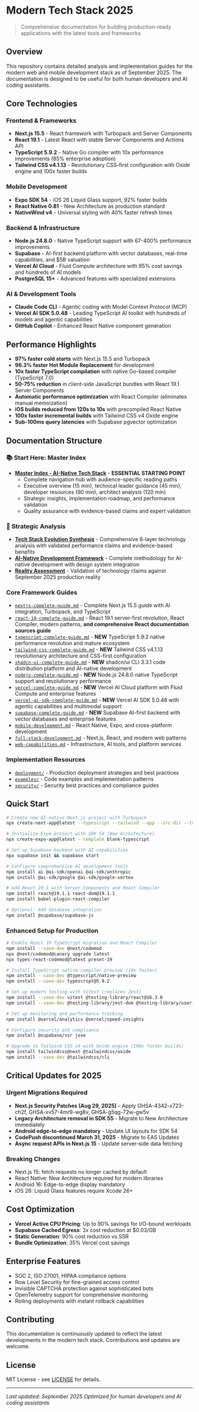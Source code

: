 # Modern Tech Stack 2025

> Comprehensive documentation for building production-ready applications with the latest tools and frameworks

## Overview

This repository contains detailed analysis and implementation guides for the modern web and mobile development stack as of September 2025. The documentation is designed to be useful for both human developers and AI coding assistants.

## Core Technologies

### Frontend & Frameworks
- **Next.js 15.5** - React framework with Turbopack and Server Components
- **React 19.1** - Latest React with stable Server Components and Actions API
- **TypeScript 5.9.2** - Native Go compiler with 10x performance improvements (85% enterprise adoption)
- **Tailwind CSS v4.1.13** - Revolutionary CSS-first configuration with Oxide engine and 100x faster builds

### Mobile Development
- **Expo SDK 54** - iOS 26 Liquid Glass support, 92% faster builds
- **React Native 0.81** - New Architecture as production standard
- **NativeWind v4** - Universal styling with 40% faster refresh times

### Backend & Infrastructure
- **Node.js 24.8.0** - Native TypeScript support with 67-400% performance improvements
- **Supabase** - AI-first backend platform with vector databases, real-time capabilities, and $5B valuation
- **Vercel AI Cloud** - Fluid Compute architecture with 85% cost savings and hundreds of AI models
- **PostgreSQL 15+** - Advanced features with specialized extensions

### AI & Development Tools
- **Claude Code CLI** - Agentic coding with Model Context Protocol (MCP)
- **Vercel AI SDK 5.0.48** - Leading TypeScript AI toolkit with hundreds of models and agentic capabilities
- **GitHub Copilot** - Enhanced React Native component generation

## Performance Highlights

- **97% faster cold starts** with Next.js 15.5 and Turbopack
- **96.3% faster Hot Module Replacement** for development
- **10x faster TypeScript compilation** with native Go-based compiler (TypeScript 7.0)
- **50-75% reduction** in client-side JavaScript bundles with React 19.1 Server Components
- **Automatic performance optimization** with React Compiler (eliminates manual memoization)
- **iOS builds reduced from 120s to 10s** with precompiled React Native
- **100x faster incremental builds** with Tailwind CSS v4 Oxide engine
- **Sub-100ms query latencies** with Supabase pgvector optimization

## Documentation Structure

### 📚 **Start Here: Master Index**
- **[Master Index - AI-Native Tech Stack](./master-index-ai-native-tech-stack.md)** - **ESSENTIAL STARTING POINT**
  - Complete navigation hub with audience-specific reading paths
  - Executive overview (15 min), technical leader guidance (45 min), developer resources (90 min), architect analysis (120 min)
  - Strategic insights, implementation roadmap, and performance validation
  - Quality assurance with evidence-based claims and expert validation

### 🎯 **Strategic Analysis**
- **[Tech Stack Evolution Synthesis](./tech-stack-evolution-synthesis-2025-corrected.md)** - Comprehensive 8-layer technology analysis with validated performance claims and evidence-based benefits
- **[AI-Native Development Framework](./ai-native-development-framework-2025.md)** - Complete methodology for AI-native development with design system integration
- **[Reality Assessment](./tech-stack-reality-assessment-september-2025.md)** - Validation of technology claims against September 2025 production reality

### Core Framework Guides
- [`nextjs-complete-guide.md`](./nextjs-complete-guide.md) - Complete Next.js 15.5 guide with AI integration, Turbopack, and TypeScript
- [`react-19-complete-guide.md`](./react-19-complete-guide.md) - React 19.1 server-first revolution, React Compiler, modern patterns, **and comprehensive React documentation sources guide**
- [`typescript-complete-guide.md`](./typescript-complete-guide.md) - **NEW** TypeScript 5.9.2 native performance revolution and mature ecosystem
- [`tailwind-css-complete-guide.md`](./tailwind-css-complete-guide.md) - **NEW** Tailwind CSS v4.1.13 revolutionary architecture and CSS-first configuration
- [`shadcn-ui-complete-guide.md`](./shadcn-ui-complete-guide.md) - **NEW** shadcn/ui CLI 3.3.1 code distribution platform and AI-native development
- [`nodejs-complete-guide.md`](./nodejs-complete-guide.md) - **NEW** Node.js 24.8.0 native TypeScript support and revolutionary performance
- [`vercel-complete-guide.md`](./vercel-complete-guide.md) - **NEW** Vercel AI Cloud platform with Fluid Compute and enterprise features
- [`vercel-ai-sdk-complete-guide.md`](./vercel-ai-sdk-complete-guide.md) - **NEW** Vercel AI SDK 5.0.48 with agentic capabilities and multimodal support
- [`supabase-complete-guide.md`](./supabase-complete-guide.md) - **NEW** Supabase AI-first backend with vector databases and enterprise features
- [`mobile-development.md`](./mobile-development.md) - React Native, Expo, and cross-platform development
- [`full-stack-development.md`](./full-stack-development.md) - Next.js, React, and modern web patterns
- [`web-capabilities.md`](./web-capabilities.md) - Infrastructure, AI tools, and platform services

### Implementation Resources
- [`deployment/`](./deployment/) - Production deployment strategies and best practices
- [`examples/`](./examples/) - Code examples and implementation patterns
- [`security/`](./security/) - Security best practices and compliance guides

## Quick Start

```bash
# Create new AI-native Next.js project with Turbopack
npx create-next-app@latest --typescript --tailwind --app --src-dir --turbo

# Initialize Expo project with SDK 54 (New Architecture)
npx create-expo-app@latest --template blank-typescript

# Set up Supabase backend with AI capabilities
npx supabase init && supabase start

# Configure comprehensive AI development tools
npm install ai @ai-sdk/openai @ai-sdk/anthropic
npm install @ai-sdk/google @ai-sdk/google-vertex

# Add React 19.1 with Server Components and React Compiler
npm install react@19.1.1 react-dom@19.1.1
npm install babel-plugin-react-compiler

# Optional: Add database integration
npm install @supabase/supabase-js
```

### Enhanced Setup for Production

```bash
# Enable React 19 TypeScript migration and React Compiler
npm install --save-dev @next/codemod
npx @next/codemod@canary upgrade latest
npx types-react-codemod@latest preset-19

# Install TypeScript native compiler preview (10x faster)
npm install --save-dev @typescript/native-preview
npm install --save-dev typescript@5.9.2

# Set up modern testing with Vitest (replaces Jest)
npm install --save-dev vitest @testing-library/react@16.3.0
npm install --save-dev @testing-library/jest-dom @testing-library/user-event

# Set up monitoring and performance tracking
npm install @vercel/analytics @vercel/speed-insights

# Configure security and compliance
npm install @supabase/ssr jose

# Upgrade to Tailwind CSS v4 with Oxide engine (100x faster builds)
npm install tailwindcss@next @tailwindcss/oxide
npm install --save-dev @tailwindcss/cli
```

## Critical Updates for 2025

### Urgent Migrations Required
- **Next.js Security Patches (Aug 29, 2025)** - Apply GHSA-4342-x723-ch2f, GHSA-xv57-4mr9-wg8v, GHSA-g5qg-72w-gw5v
- **Legacy Architecture removal in SDK 55** - Migrate to New Architecture immediately
- **Android edge-to-edge mandatory** - Update UI layouts for SDK 54
- **CodePush discontinued March 31, 2025** - Migrate to EAS Updates
- **Async request APIs in Next.js 15** - Update server-side data fetching

### Breaking Changes
- Next.js 15: fetch requests no longer cached by default
- React Native: New Architecture required for modern libraries
- Android 16: Edge-to-edge display mandatory
- iOS 26: Liquid Glass features require Xcode 26+

## Cost Optimization

- **Vercel Active CPU Pricing**: Up to 90% savings for I/O-bound workloads
- **Supabase Cached Egress**: 3x cost reduction at $0.03/GB
- **Static Generation**: 90% cost reduction vs SSR
- **Bundle Optimization**: 35% Vercel cost savings

## Enterprise Features

- SOC 2, ISO 27001, HIPAA compliance options
- Row Level Security for fine-grained access control
- Invisible CAPTCHA protection against sophisticated bots
- OpenTelemetry support for comprehensive monitoring
- Rolling deployments with instant rollback capabilities

## Contributing

This documentation is continuously updated to reflect the latest developments in the modern tech stack. Contributions and updates are welcome.

## License

MIT License - see [LICENSE](LICENSE) for details.

---

*Last updated: September 2025*
*Optimized for human developers and AI coding assistants*